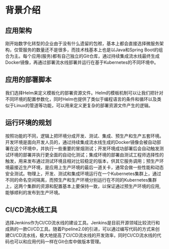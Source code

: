 # 背景介绍 

## 应用架构 
刚开始数字化转型的企业由于没有什么遗留的包袱，基本上都会直接选择微服务架构，仅管服务的数量还不是很多，而技术栈基本上也是以Java和Spring Boot的组合为主。每个应用(服务)都有自己独立的Git仓库，通过持续集成流水线最终生成Docker镜像，再通过部署流水线部署并运行在基于Kubernetes的不同环境中。

## 应用的部署脚本 
我们选择Helm来定义模板化的部署资源文件。Helm的模板机制可以让我们把针对不同环境的配置参数化，同时Helm也提供了类似于编程语言的条件和循环以及类似于Linux的管道等功能，可以用来定义更复杂的部署资源文件产生的逻辑。 

## 运行环境的规划 
按照功能的不同，逻辑上把环境分成开发、测试、集成、预生产和生产五套环境。开发环境是面向开发人员的，通过持续集成流水线生成的Docker镜像会被自动部署在这个环境中，并执行一些重要的冒烟测试；开发环境成功部署后会自动触发测试环境的部署并执行更全面的自动化测试；集成环境的部署由测试工程师选择性的触发，用来发布通过测试环境且相对比较稳定的版本，供其它服务调用；预生产环境最接近生产环境，是应用上生产环境的最后一道关卡，通常会做一些性能和动态安全测试。物理上，开发、测试和集成环境运行在一个Kubernetes集群上，通过不同的命名空间隔离，而预生产和生产环境分别运行在不同的Kubernetes集群上，这两个集群的资源和配置基本上要保持一致，以保证通过预生产环境的应用,能够顺利的发布到生产环境。 

## CI/CD流水线工具 
选择Jenkins作为CI/CD流水线的建设工具。Jenkins是目前开源领域比较流行和成熟的一款CI/CD工具。随着Pipeline2.0的引进，可以通过编写代码的方式来创建CI/CD流水线，极大地提高了CI/CD流水线的开发效率，同时CI/CD流水线的代码也可以和应用代码一样在Git仓库中做版本管理。 
